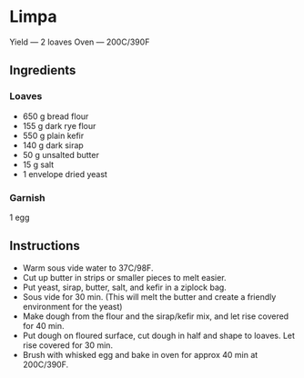 # Limpa

Yield — 2 loaves
Oven — 200C/390F

## Ingredients

### Loaves

- 650 g bread flour
- 155 g dark rye flour
- 550 g plain kefir
- 140 g dark sirap
- 50 g unsalted butter
- 15 g salt
- 1 envelope dried yeast

### Garnish

1 egg

## Instructions

- Warm sous vide water to 37C/98F.
- Cut up butter in strips or smaller pieces to melt easier.
- Put yeast, sirap, butter, salt, and kefir in a ziplock bag.
- Sous vide for 30 min. (This will melt the butter and create a friendly environment for the yeast)
- Make dough from the flour and the sirap/kefir mix, and let rise covered for 40 min.
- Put dough on floured surface, cut dough in half and shape to loaves. Let rise covered for 30 min.
- Brush with whisked egg and bake in oven for approx 40 min at 200C/390F.

